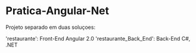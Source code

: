 # Pratica-Angular-Net

Projeto separado em duas soluçoes:

'restaurante': Front-End Angular 2.0
'restaurante_Back_End': Back-End C#, .NET

